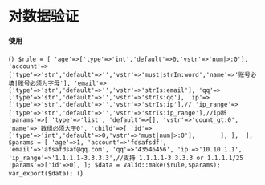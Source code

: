 # 对数据验证
#### 使用
(```)
$rule = [
	'age'=>['type'=>'int','default'=>0,'vstr'=>'num|>:0'],
	'account'=>['type'=>'str','default'=>'','vstr'=>'must|strIn:word','name'=>'账号必填|账号必须为字母'],
	'email'=>['type'=>'str','default'=>'','vstr'=>'strIs:email'],
	'qq'=>['type'=>'str','default'=>'','vstr'=>'strIs:qq'],
	'ip'=>['type'=>'str','default'=>'','vstr'=>'strIs:ip'],//
	'ip_range'=>['type'=>'str','default'=>'','vstr'=>'strIs:ip_range'],//ip断
	'params'=>[
	    'type'=>'list',
	    'default'=>[],
	    'vstr'=>'count_gt:0',
	    'name'=>'数组必须大于0',
	    'child'=>[
	        'id'=>['type'=>'int','default'=>0,'vstr'=>'must|num|>:0'],      
	    ],
	], 
];
$params = [
	'age'=>1,
	'account'=>'fdsafsdf',
	'email'=>'afsafdsaf@qq.com',
	'qq'=>'43546456',
	'ip'=>'10.10.1.1',
	'ip_range'=>'1.1.1.1-3.3.3.3',//支持 1.1.1.1-3.3.3.3 or 1.1.1.1/25
	'params'=>['id'=>0],
];
$data = Valid::make($rule,$params);
var_export($data);
(```)
